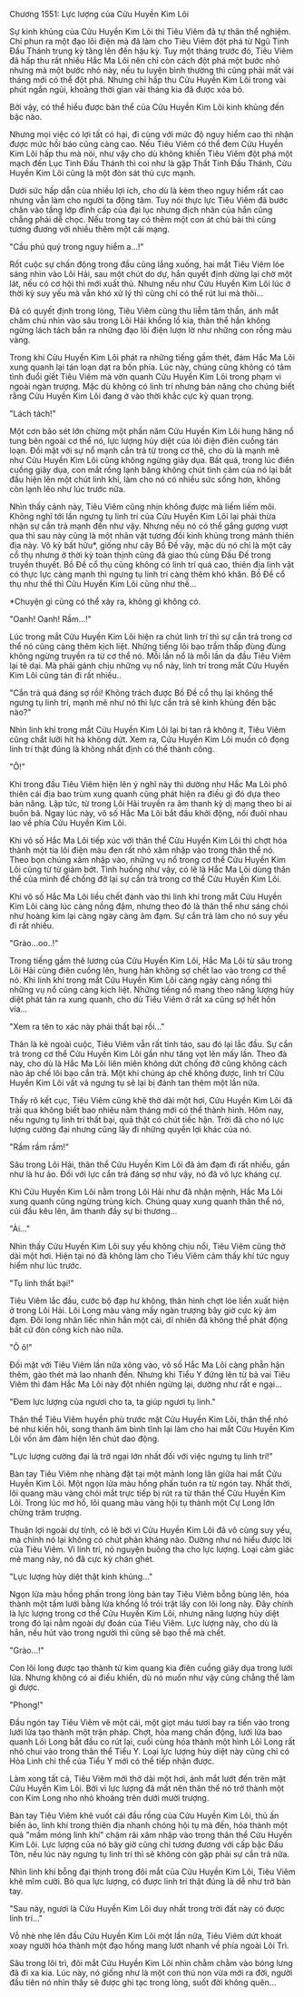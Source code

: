 




Chương 1551: Lực lượng của Cửu Huyền Kim Lôi


Sự kinh khủng của Cửu Huyền Kim Lôi thì Tiêu Viêm đã tự thân thể nghiệm. Chỉ phun ra một đạo lôi điện mà đã làm cho Tiêu Viêm đột phá từ Ngũ Tinh Đấu Thánh trung kỳ tăng lên đến hậu kỳ. Tuy một tháng trước đó, Tiêu Viêm đã hấp thu rất nhiều Hắc Ma Lôi nên chỉ còn cách đột phá một bước nhỏ nhưng mà một bước nhỏ này, nếu tu luyện bình thường thì cũng phải mất vài tháng mới có thể đột phá. Nhưng chỉ hấp thu Cửu Huyền Kim Lôi trong vài phút ngắn ngủi, khoảng thời gian vài tháng kia đã được xóa bỏ.

Bởi vậy, có thể hiểu được bản thể của Cửu Huyền Kim Lôi kinh khủng đến bậc nào.

Nhưng mọi việc có lợi tất có hại, đi cùng với mức độ nguy hiểm cao thì nhận được mức hồi báo cũng càng cao. Nếu Tiêu Viêm có thể đem Cửu Huyền Kim Lôi hấp thu mà nói, như vậy cho dù không khiến Tiêu Viêm đột phá một mạch đến Lục Tinh Đấu Thánh thì coi như là gặp Thất Tinh Đấu Thánh, Cửu Huyền Kim Lôi cũng là một đòn sát thủ cực mạnh.

Dưới sức hấp dẫn của nhiều lợi ích, cho dù là kèm theo nguy hiểm rất cao nhưng vẫn làm cho người ta động tâm. Tuy nói thực lực Tiêu Viêm đã bước chân vào tầng lớp đỉnh cấp của đại lục nhưng địch nhân của hắn cũng chẳng phải dễ chọc. Nếu trong tay có thêm một con át chủ bài thì cũng tương đương với nhiều thêm một cái mạng.

"Cầu phú quý trong nguy hiểm a…!"

Rốt cuộc sự chấn động trong đầu cũng lắng xuống, hai mắt Tiêu Viêm lóe sáng nhìn vào Lôi Hải, sau một chút do dự, hắn quyết định dừng lại chờ một lát, nếu có cơ hội thì mới xuất thủ. Nhưng nếu như Cửu Huyền Kim Lôi lúc ở thời kỳ suy yếu mà vẫn khó xử lý thì cũng chỉ có thể rút lui mà thôi…

Đã có quyết định trong lòng, Tiêu Viêm cũng thu liễm tâm thần, ánh mắt chăm chú nhìn vào sâu trong Lôi Hải khổng lồ kia, thân thể hắn không ngừng lách tách bắn ra những đạo lôi điện lượn lờ như những con rồng màu vàng.

Trong khi Cửu Huyền Kim Lôi phát ra những tiếng gầm thét, đám Hắc Ma Lôi xung quanh lại tán loạn dạt ra bốn phía. Lúc này, chúng cũng không có tâm tình đuổi giết Tiêu Viêm mà vờn quanh Cửu Huyền Kim Lôi trong phạm vi ngoài ngàn trượng. Mặc dù không có linh trí nhưng bản năng cho chúng biết rằng Cửu Huyền Kim Lôi đang ở vào thời khắc cực kỳ quan trọng.

"Lách tách!"

Một cơn bão sét lớn chừng một phần năm Cửu Huyền Kim Lôi hung hăng nổ tung bên ngoài cơ thể nó, lực lượng hủy diệt của lôi điện điên cuồng tán loạn. Đối mặt với sự nổ mạnh cắn trả từ trong cơ thê, cho dù là mạnh mẽ như Cửu Huyền Kim Lôi cũng không ngừng giãy dụa. Bất quá, trong lúc điên cuồng giãy dụa, con mắt rồng lạnh băng không chút tình cảm của nó lại bắt đầu hiện lên một chút linh khí, làm cho nó có nhiều sức sống hơn, không còn lạnh lẽo như lúc trước nữa.

Nhìn thấy cảnh này, Tiêu Viêm cũng nhịn không được mà liếm liếm môi. Không nghĩ tới lần ngưng tụ linh trí của Cửu Huyền Kim Lôi lại phải thừa nhận sự cắn trả mạnh đến như vậy. Nhưng nếu nó có thể gắng gượng vượt qua thì sau này cũng là một nhân vật tương đối kinh khủng trong mảnh thiên địa này. Vô kỳ bất hữu*, giống như cây Bồ Đề vậy, mặc dù nó chỉ là một cây cổ thụ nhưng ở thời kỳ toàn thịnh cũng đã giao thủ cùng Đấu Đế trong truyền thuyết. Bồ Đề cổ thụ cũng không có linh trí quá cao, thiên địa linh vật có thực lực càng mạnh thì ngưng tụ linh trí càng thêm khó khăn. Bồ Đề cổ thụ như thế thì Cửu Huyền Kim Lôi cũng như thế…

*Chuyện gì cũng có thể xảy ra, không gì không có.

"Oanh! Oanh! Rầm…!"

Lúc trong mắt Cửu Huyền Kim Lôi hiện ra chút linh trí thì sự cắn trả trong cơ thể nó cũng càng thêm kịch liệt. Những tiếng lôi bạo trầm thấp đùng đùng không ngừng truyền ra từ cơ thể nó. Mỗi lần nổ là mỗi lần da đầu Tiêu Viêm lại tê dại. Mà phải gánh chịu những vụ nổ này, linh trí trong mắt Cửu Huyền Kim Lôi cũng tán đi rất nhiều..

"Cắn trả quá đáng sợ rồi! Không trách được Bồ Đề cổ thụ lại không thể ngưng tụ linh trí, mạnh mẽ như nó thì lực cắn trả sẽ kinh khủng đến bậc nào?"

Nhìn linh khí trong mắt Cửu Huyền Kim Lôi lại bị tan rã không ít, Tiêu Viêm cũng chắt lưỡi hít hà không dứt. Xem ra, Cửu Huyền Kim Lôi muốn cô đọng linh trí thật đúng là không nhất định có thể thành công.

"Ô!"

Khi trong đầu Tiêu Viêm hiện lên ý nghĩ này thì dường như Hắc Ma Lôi phô thiên cái địa bao trùm xung quanh cũng phát hiện ra điều gì đó dựa theo bản năng. Lập tức, từ trong Lôi Hải truyền ra âm thanh kỳ dị mang theo bi ai buồn bã. Ngay lúc này, vô số Hắc Ma Lôi bắt đầu khởi động, nối đuôi nhau lao về phía Cửu Huyền Kim Lôi.

Khi vô số Hắc Ma Lôi tiếp xúc với thân thể Cửu Huyền Kim Lôi thì chợt hóa thành một tia lôi điện màu đen rất nhỏ xâm nhập vào trong thân thể nó. Theo bọn chúng xâm nhập vào, những vụ nổ trong cơ thể Cửu Huyền Kim Lôi cũng từ từ giảm bớt. Tình huống như vậy, có lẽ là Hắc Ma Lôi dùng thân thể của mình để chống đỡ lại sự cắn trả trong cơ thể Cửu Huyền Kim Lôi.

Khi vô số Hắc Ma Lôi liều chết đánh vào thì linh khí trong mắt Cửu Huyền Kim Lôi càng lúc càng nồng đậm, nhưng theo đó là thân thể như sáng chói như hoàng kim lại càng ngày càng ảm đạm. Sự cắn trả làm cho nó suy yếu đi rất nhiều.

"Grào…oo..!"

Trong tiếng gầm thê lương của Cửu Huyền Kim Lôi, Hắc Ma Lôi từ sâu trong Lôi Hải cũng điên cuồng lên, hung hãn không sợ chết lao vào trong cơ thể nó. Khi linh khí trong mắt Cửu Huyền Kim Lôi càng ngày càng nồng thì những vụ nổ cũng càng kịch liệt. Những tiếng nổ mang theo năng lượng hủy diệt phát tán ra xung quanh, cho dù Tiêu Viêm ở rất xa cũng sợ hết hồn vía…

"Xem ra tên to xác này phải thất bại rồi..."

Thân là kẻ ngoài cuộc, Tiêu Viêm vẫn rất tỉnh táo, sau đó lại lắc đầu. Sự cắn trả trong cơ thể Cửu Huyền Kim Lôi gần như tăng vọt lên mấy lần. Theo đà này, cho dù là Hắc Ma Lôi liên miên không dứt chống đỡ cũng không cách nào áp chế lôi bạo cắn trả. Một khi chúng áp chế không được, linh trí Cửu Huyền Kim Lôi vất vả ngưng tụ sẽ lại bị đánh tan thêm một lần nữa.

Thấy rõ kết cục, Tiêu Viêm cũng khẽ thờ dài một hơi, Cửu Huyền Kim Lôi đã trải qua không biết bao nhiêu năm tháng mới có thể thành hình. Hôm nay, nếu ngưng tụ linh trí thất bại, quả thật có chút tiếc hận. Trời đã cho nó lực lượng cường đại nhưng cũng lấy đi những quyền lợi khác của nó.

"Rầm rầm rầm!"

Sâu trong Lôi Hải, thân thể Cửu Huyền Kim Lôi đã ảm đạm đi rất nhiều, gần như là hư ảo. Đối với lực cắn trả đáng sợ như vậy, nó đã vô lực kháng cự.

Khi Cửu Huyền Kim Lôi nằm trong Lôi Hải như đã nhận mệnh, Hắc Ma Lôi xung quanh cũng ngừng trùng kích. Chúng quay xung quanh thân thể nó, cúi đầu kêu lên, âm thanh đầy sự bi thương…

"Ài..."

Nhìn thấy Cửu Huyền Kim Lôi suy yếu không chịu nổi, Tiêu Viêm cũng thở dài một hơi. Hiện tại nó đã không làm cho Tiêu Viêm cảm thấy khí tức nguy hiểm như lúc trước.

"Tụ linh thất bại!"

Tiêu Viêm lắc đầu, cước bộ đạp hư không, thân hình chợt lóe liền xuất hiện ở trong Lôi Hải. Lôi Long màu vàng mấy ngàn trượng bây giờ cực kỳ ảm đạm. Đôi long nhãn liếc nhìn hắn một cái, dĩ nhiên đã không thể phát động bất cứ đòn công kích nào nữa.

"Ô ô!"

Đối mặt với Tiêu Viêm lần nữa xông vào, vô số Hắc Ma Lôi càng phẫn hận thêm, gào thét mà lao nhanh đến. Nhưng khi Tiểu Y đứng lên từ bả vai Tiêu Viêm thì đám Hắc Ma Lôi này đột nhiên ngừng lại, dường như rất e ngại…

"Đem lực lượng của ngươi cho ta, ta giúp ngươi tụ linh."

Thân thể Tiêu Viêm huyền phù trước mặt Cửu Huyền Kim Lôi, thân thể nhỏ bé như kiến hôi, song thanh âm bình tĩnh lại làm cho hai mắt Cửu Huyền Kim Lôi vốn ảm đảm hiện lên chút dao động.

"Lực lượng cường đại là trở ngại lớn nhất đối với việc ngưng tụ linh trí!"

Bàn tay Tiêu Viêm nhẹ nhàng đặt tại một mảnh long lân giữa hai mắt Cửu Huyền Kim Lôi. Một ngọn lửa màu hồng phấn tuôn ra từ ngón tay. Nhất thời, lôi quang màu vàng chói mắt trực tiếp bị rút ra từ thân thể Cửu Huyền Kim Lôi. Trong lúc mơ hồ, lôi quang màu vàng hội tụ thành một Cự Long lớn chừng trăm trượng.

Thuận lợi ngoài dự tính, có lẽ bởi vì Cửu Huyền Kim Lôi đã vô cùng suy yếu, mà chính nó lại không có chút phản kháng nào. Dường như nó hiểu được lời của Tiêu Viêm. Vì linh trí, nó nguyện buông tha cho lực lượng. Loại cảm giác mê mang này, nó đã cực kỳ chán ghét.

"Lực lượng hủy diệt thật kinh khủng…"

Ngọn lửa màu hồng phấn trong lòng bàn tay Tiêu Viêm bỗng bùng lên, hóa thành một tấm lưới bằng lửa khổng lồ trói trặt lấy con lôi long này. Đây chính là lực lượng trong cơ thể Cửu Huyền Kim Lôi, nhưng năng lượng hủy diệt trong đó lại nằm ngoài dự đoán của Tiêu Viêm. Lực lượng này, cho dù là hắn, nếu hút vào trong người thì cũng sẽ bạo thể mà chết.

"Grào…!"

Con lôi long được tạo thành từ kim quang kia điên cuồng giãy dụa trong lưới lửa. Nhưng không có ai điều khiển, dù nó muốn như vậy cũng chẳng thể làm gì được.

"Phong!"

Đầu ngón tay Tiêu Viêm vẽ một cái, một giọt máu tươi bay ra tiến vào trong lưới lửa tạo thành một trận pháp. Chợt, hỏa mang chấn động, lưới lửa bao quanh Lôi Long bắt đầu co rút lại, cuối cùng hóa thành một hình Lôi Long rất nhỏ chui vào trong thân thể Tiểu Y. Loại lực lượng hủy diệt này cũng chỉ có Hỏa Linh chi thể của Tiểu Y mới có thể tiếp nhận được.

Làm xong tất cả, Tiêu Viêm mới thở dài một hơi, ánh mắt lướt đến trên mặt Cửu Huyền Kim Lôi. Bởi vì lực lượng đã mất nên thân thể nó trở thành một con Kim Long nho nhỏ khoảng trên dưới mười trượng.

Bàn tay Tiêu Viêm khẽ vuốt cái đầu rồng của Cửu Huyền Kim Lôi, thủ ấn biến ảo, linh khí trong thiên địa nhanh chóng hội tụ mà đến, hóa thành một quả "mầm móng linh khí" chậm rãi xâm nhập vào trong thân thể Cửu Huyền Kim Lôi. Lực lượng của nó bây giờ cũng chỉ tương đương với cấp bậc Đấu Tôn, nếu lúc này ngưng tụ linh trí thì sẽ không còn gặp phải sự cắn trả nữa.

Nhìn linh khí bỗng đại thịnh trong đôi mắt của Cửu Huyền Kim Lôi, Tiêu Viêm khẽ mĩm cười. Bỏ qua lực lượng, có được linh trí thật đúng là dễ như trở bàn tay.

"Sau này, ngươi là Cửu Huyền Kim Lôi duy nhất trong trời đất này có được linh trí…"

Vỗ nhè nhẹ lên đầu Cửu Huyền Kim Lôi một lần nữa, Tiêu Viêm dứt khoát xoay người hóa thành một đạo hồng mang lướt nhanh về phía ngoài Lôi Trì.

Sâu trong lôi trì, đôi mắt Cửu Huyền Kim Lôi nhìn chằm chằm vào bóng lưng đã đi xa kia. Lúc này, nó giống như là một con thú non vừa mới ra đời, người đầu tiên nó nhìn thấy sẽ được ghi tạc trong lòng, suốt đời không quên…




